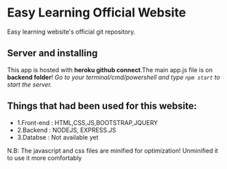 # Easy Learning Official Website
Easy learning website's official git repository.

## Server and installing

This app is hosted with **heroku github connect**.The main app.js file is on **backend folder**! 
*Go to your terminal/cmd/powershell and type  `npm start` to start the server.*
## Things that had been used for this website:
 - 1.Front-end : HTML,CSS,JS,BOOTSTRAP,JQUERY
 - 2.Backend : NODEJS, EXPRESS.JS
 - 3.Databse : Not available yet
 
N.B: The javascript and css files are minified for optimization! Unminified it to use it more comfortably
